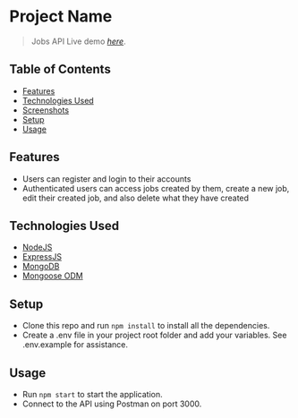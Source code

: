 # Project Name

> Jobs API
> Live demo [_here_](https://jobs-api-p1.herokuapp.com).

## Table of Contents

- [Features](#features)
- [Technologies Used](#technologies-used)
- [Screenshots](#screenshots)
- [Setup](#setup)
- [Usage](#usage)

## Features

- Users can register and login to their accounts
- Authenticated users can access jobs created by them, create a new job, edit their created job, and also delete what they have created

## Technologies Used

- [NodeJS]()
- [ExpressJS]()
- [MongoDB]()
- [Mongoose ODM]()

## Setup

- Clone this repo and run `npm install` to install all the dependencies.
- Create a .env file in your project root folder and add your variables. See .env.example for assistance.

## Usage

- Run `npm start` to start the application.
- Connect to the API using Postman on port 3000.
